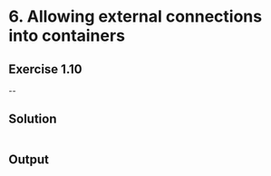 # 6. Allowing external connections into containers

## Exercise 1.10

--

## Solution

```docker

```

## Output
